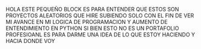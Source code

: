 HOLA ESTE PEQUEÑO BLOCK ES PARA ENTENDER QUE ESTOS SON PROYECTOS ALEATORIOS QUE HIRE SUBIENDO SOLO CON EL FIN DE VER MI AVANCE EN MI LOGICA DE PROGRAMACION Y AUMENTO DE ENTENDIMIENTO EN PYTHON 
SI BIEN ESTO NO ES UN PORTAFOLIO PROFESIOANL ES PARA DARME UNA IDEA DE LO QUE ESTOY HACIENDO Y HACIA DONDE VOY 
